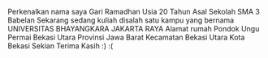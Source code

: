 Perkenalkan nama saya Gari Ramadhan 
Usia 20 Tahun
Asal Sekolah SMA 3 Babelan 
Sekarang sedang kuliah disalah satu kampu yang bernama UNIVERSITAS BHAYANGKARA JAKARTA RAYA 
Alamat rumah Pondok Ungu Permai 
Bekasi Utara
Provinsi Jawa Barat
Kecamatan Bekasi Utara
Kota Bekasi
Sekian Terima Kasih :)
:(
